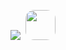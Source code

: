 <p align="center">
    <img
        src="https://skillicons.dev/icons?i=git,rust,linux,python,bevy,blender"
    />
    <img
        src="https://upload.wikimedia.org/wikipedia/commons/1/15/Houdini3D_icon.png"
        height="48"
        style="border-radius: 14px; margin-left: 5px"
    />
</p>
